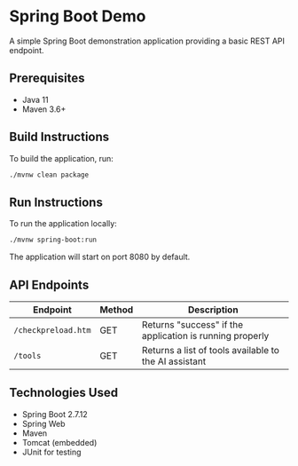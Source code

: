 # Spring Boot Demo

A simple Spring Boot demonstration application providing a basic REST API endpoint.

## Prerequisites

* Java 11
* Maven 3.6+

## Build Instructions

To build the application, run:

```bash
./mvnw clean package
```

## Run Instructions

To run the application locally:

```bash
./mvnw spring-boot:run
```

The application will start on port 8080 by default.

## API Endpoints

| Endpoint | Method | Description |
|----------|--------|-------------|
| `/checkpreload.htm` | GET | Returns "success" if the application is running properly |
| `/tools` | GET | Returns a list of tools available to the AI assistant |

## Technologies Used

* Spring Boot 2.7.12
* Spring Web
* Maven
* Tomcat (embedded)
* JUnit for testing